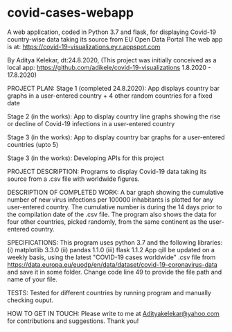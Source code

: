 # covid-cases-webapp
A web application, coded in Python 3.7 and flask, for displaying Covid-19 country-wise data taking its source from EU Open Data Portal
The web app is at: https://covid-19-visualizations.ey.r.appspot.com

By Aditya Kelekar, dt:24.8.2020, 
(This project was initially conceived as a local app: https://github.com/adikele/covid-19-visualizations 1.8.2020 - 17.8.2020)

PROJECT PLAN: 
Stage 1 (completed 24.8.2020): App displays country bar graphs in a user-entered country + 4 other random countries for a fixed date

Stage 2 (in the works): App to display country line graphs showing the rise or decline of Covid-19 infections in a user-entered country 

Stage 3 (in the works): App to display country bar graphs for a user-entered countries (upto 5) 

Stage 3 (in the works): Developing APIs for this project

PROJECT DESCRIPTION: Programs to display Covid-19 data taking its source from a .csv file with worldwide figures.

DESCRIPTION OF COMPLETED WORK:
A bar graph showing the cumulative number of new virus infections per 100000 inhabitants is plotted for any user-entered country. 
The cumulative number is during the 14 days prior to the compilation date of the .csv file. 
The program also shows the data for four other countries, picked randomly, from the same continent as the user-entered country.

SPECIFICATIONS:
This program uses python 3.7 and the following libraries: (i) matplotlib 3.3.0 (ii) pandas 1.1.0 (iii) flask 1.1.2
App qill be updated on a weekly basis, using the latest "COVID-19 cases worldwide" .csv file from https://data.europa.eu/euodp/en/data/dataset/covid-19-coronavirus-data and save it in some folder. Change code line 49 to provide the file path and name of your file.

TESTS:
Tested for different countries by running program and manually checking ouput. 

HOW TO GET IN TOUCH: 
Please write to me at Adityakelekar@yahoo.com for contributions and suggestions. Thank you!

